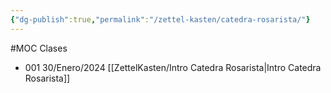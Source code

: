 ```yaml
---
{"dg-publish":true,"permalink":"/zettel-kasten/catedra-rosarista/"}
---
```


#MOC
Clases
-  001 30/Enero/2024 [[ZettelKasten/Intro Catedra Rosarista\|Intro Catedra Rosarista]]
